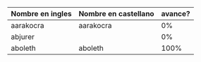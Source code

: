 Nombre en ingles | Nombre en castellano | avance?
-- | -- | --
aarakocra  | aarakocra  |  0%
abjurer  |   | 0%
aboleth  | aboleth  | 100% 
